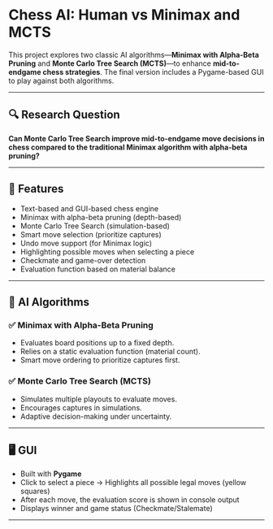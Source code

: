 # Chess AI: Human vs Minimax and MCTS

This project explores two classic AI algorithms—**Minimax with Alpha-Beta Pruning** and **Monte Carlo Tree Search (MCTS)**—to enhance **mid-to-endgame chess strategies**. The final version includes a Pygame-based GUI to play against both algorithms.

---

## 🔍 Research Question

**Can Monte Carlo Tree Search improve mid-to-endgame move decisions in chess compared to the traditional Minimax algorithm with alpha-beta pruning?**

---

## 📌 Features

- Text-based and GUI-based chess engine
- Minimax with alpha-beta pruning (depth-based)
- Monte Carlo Tree Search (simulation-based)
- Smart move selection (prioritize captures)
- Undo move support (for Minimax logic)
- Highlighting possible moves when selecting a piece
- Checkmate and game-over detection
- Evaluation function based on material balance

---

## 🧠 AI Algorithms

### ✅ Minimax with Alpha-Beta Pruning
- Evaluates board positions up to a fixed depth.
- Relies on a static evaluation function (material count).
- Smart move ordering to prioritize captures first.

### ✅ Monte Carlo Tree Search (MCTS)
- Simulates multiple playouts to evaluate moves.
- Encourages captures in simulations.
- Adaptive decision-making under uncertainty.

---

## 🖥️ GUI

- Built with **Pygame**
- Click to select a piece → Highlights all possible legal moves (yellow squares)
- After each move, the evaluation score is shown in console output
- Displays winner and game status (Checkmate/Stalemate)

---



